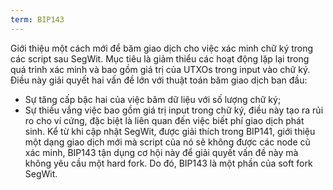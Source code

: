 ```yaml
---
term: BIP143
---
```


Giới thiệu một cách mới để băm giao dịch cho việc xác minh chữ ký trong các script sau SegWit. Mục tiêu là giảm thiểu các hoạt động lặp lại trong quá trình xác minh và bao gồm giá trị của UTXOs trong input vào chữ ký. Điều này giải quyết hai vấn đề lớn với thuật toán băm giao dịch ban đầu:
* Sự tăng cấp bậc hai của việc băm dữ liệu với số lượng chữ ký;
* Sự thiếu vắng việc bao gồm giá trị input trong chữ ký, điều này tạo ra rủi ro cho ví cứng, đặc biệt là liên quan đến việc biết phí giao dịch phát sinh.
Kể từ khi cập nhật SegWit, được giải thích trong BIP141, giới thiệu một dạng giao dịch mới mà script của nó sẽ không được các node cũ xác minh, BIP143 tận dụng cơ hội này để giải quyết vấn đề này mà không yêu cầu một hard fork. Do đó, BIP143 là một phần của soft fork SegWit.